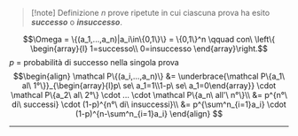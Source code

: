 >[!note] Definizione
>$n$ prove ripetute in cui ciascuna prova ha esito ***successo*** o ***insuccesso***.

$$\Omega = \{(a_1,...,a_n)|a_i\in\{0,1\}\} = \{0,1\}^n \qquad con\ \left\{ \begin{array}{l}
1=successo\\
0=insuccesso
\end{array}\right.$$
$p$ = probabilità di successo nella singola prova
$$\begin{align}
\mathcal P\{(a_i,...,a_n)\} &= \underbrace{\mathcal P\{a_1\ al\ 1°\}}_{\begin{array}{l}p\ se\ a_1=1\\1-p\ se\ a_1=0\end{array}} \cdot \mathcal P\{a_2\ al\ 2°\} \cdot ... \cdot \mathcal P\{a_n\ all'\ n°\}\\
&= p^{n°\ di\ successi} \cdot (1-p)^{n°\ di\ insuccessi}\\
&= p^{\sum^n_{i=1}a_i} \cdot (1-p)^{n-\sum^n_{i=1}a_i}
\end{align}
$$

___

